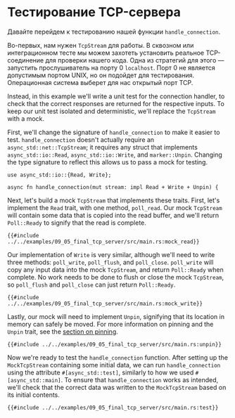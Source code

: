 # Тестирование TCP-сервера

Давайте перейдем к тестированию нашей функции `handle_connection`.

Во-первых, нам нужен `TcpStream` для работы. В сквозном или интеграционном тесте мы можем захотеть установить реальное TCP-соединение для проверки нашего кода. Одна из стратегий для этого — запустить прослушиватель на порту 0 `localhost`. Порт 0 не является допустимым портом UNIX, но он подойдет для тестирования. Операционная система выберет для нас открытый порт TCP.

Instead, in this example we'll write a unit test for the connection handler, to check that the correct responses are returned for the respective inputs. To keep our unit test isolated and deterministic, we'll replace the `TcpStream` with a mock.

First, we'll change the signature of `handle_connection` to make it easier to test. `handle_connection` doesn't actually require an `async_std::net::TcpStream`; it requires any struct that implements `async_std::io::Read`, `async_std::io::Write`, and `marker::Unpin`. Changing the type signature to reflect this allows us to pass a mock for testing.

```rust,ignore
use async_std::io::{Read, Write};

async fn handle_connection(mut stream: impl Read + Write + Unpin) {
```

Next, let's build a mock `TcpStream` that implements these traits. First, let's implement the `Read` trait, with one method, `poll_read`. Our mock `TcpStream` will contain some data that is copied into the read buffer, and we'll return `Poll::Ready` to signify that the read is complete.

```rust,ignore
{{#include ../../examples/09_05_final_tcp_server/src/main.rs:mock_read}}
```

Our implementation of `Write` is very similar, although we'll need to write three methods: `poll_write`, `poll_flush`, and `poll_close`. `poll_write` will copy any input data into the mock `TcpStream`, and return `Poll::Ready` when complete. No work needs to be done to flush or close the mock `TcpStream`, so `poll_flush` and `poll_close` can just return `Poll::Ready`.

```rust,ignore
{{#include ../../examples/09_05_final_tcp_server/src/main.rs:mock_write}}
```

Lastly, our mock will need to implement `Unpin`, signifying that its location in memory can safely be moved. For more information on pinning and the `Unpin` trait, see the [section on pinning](../04_pinning/01_chapter.md).

```rust,ignore
{{#include ../../examples/09_05_final_tcp_server/src/main.rs:unpin}}
```

Now we're ready to test the `handle_connection` function. After setting up the `MockTcpStream` containing some initial data, we can run `handle_connection` using the attribute `#[async_std::test]`, similarly to how we used `#[async_std::main]`. To ensure that `handle_connection` works as intended, we'll check that the correct data was written to the `MockTcpStream` based on its initial contents.

```rust,ignore
{{#include ../../examples/09_05_final_tcp_server/src/main.rs:test}}
```

